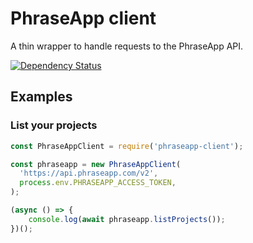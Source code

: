 # PhraseApp client

A thin wrapper to handle requests to the PhraseApp API.

[![Dependency Status](https://david-dm.org//birkestroem/phraseapp-client.svg)](https://david-dm.org/birkestroem/phraseapp-client)

## Examples

### List your projects

```javascript
const PhraseAppClient = require('phraseapp-client');

const phraseapp = new PhraseAppClient(
  'https://api.phraseapp.com/v2',
  process.env.PHRASEAPP_ACCESS_TOKEN,
);

(async () => {
	console.log(await phraseapp.listProjects());
})();
```